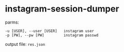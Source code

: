 # instagram-session-dumper

parms:
```
-u [USER], --user [USER]   instagram user
-p [PW], --pw [PW]         instagram passwd
```
output file:
```res.json```
